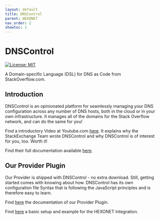 ```yaml
---
layout: default
title: DNSControl
parent: HEXONET
nav_order: 2
showtoc: 1
---
```


# DNSControl

[![License: MIT]({{site.baseurl}}/assets/images/License-MIT-blue.svg)](https://raw.githubusercontent.com/StackExchange/dnscontrol/master/LICENSE)

A Domain-specific Language (DSL) for DNS as Code from StackOverflow.com.

## Introduction

DNSControl is an opinionated platform for seamlessly managing your DNS configuration across any number of DNS hosts, both in the cloud or in your own infrastructure. It manages all of the domains for the Stack Overflow network, and can do the same for you!

Find a introductory Video at Youtube.com [here](https://www.youtube.com/watch?v=1Bx2FGyeRsY). It explains why the StackExchange Team wrote DNSControl and why DNSControl is of interest for you, too. Worth it!

Find their full documentation available [here](https://stackexchange.github.io/dnscontrol/).

## Our Provider Plugin

Our Provider is shipped with DNSControl - no extra download.
Still, getting started comes with knowing about how. DNSControl has its own configuration file Syntax that is following the JavaScript principles and is therefore easy to learn.

Find [here](https://stackexchange.github.io/dnscontrol/providers/hexonet) the documentation of our Provider Plugin.

Find [here](https://github.com/hexonet/dnscontrol-dnsconfig) a basic setup and example for the HEXONET Integration.
